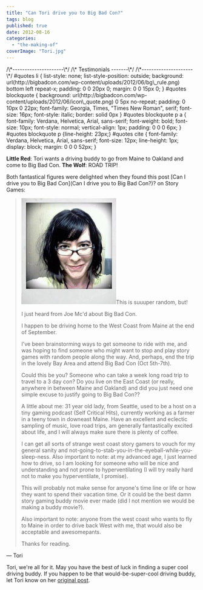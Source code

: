 ```yaml
---
title: "Can Tori drive you to Big Bad Con?"
tags: blog
published: true
date: 2012-08-16
categories: 
  - "the-making-of"
coverImage: "Tori.jpg"
---
```


<div></div> /\*---------------------\*/ /\* Testimonials -------\*/ /\*---------------------\*/ #quotes li { list-style: none; list-style-position: outside; background: url(http://bigbadcon.com/wp-content/uploads/2012/06/bg\_rule.png) bottom left repeat-x; padding: 0 0 20px 0; margin: 0 0 15px 0; } #quotes blockquote { background: url(http://bigbadcon.com/wp-content/uploads/2012/06/icon\_quote.png) 0 5px no-repeat; padding: 0 10px 0 22px; font-family: Georgia, Times, "Times New Roman", serif; font-size: 16px; font-style: italic; border: solid 0px } #quotes blockquote p a { font-family: Verdana, Helvetica, Arial, sans-serif; font-weight: bold; font-size: 10px; font-style: normal; vertical-align: 1px; padding: 0 0 0 6px; } #quotes blockquote p {line-height: 23px;} #quotes cite { font-family: Verdana, Helvetica, Arial, sans-serif; font-size: 12px; line-height: 1px; display: block; margin: 0 0 0 52px; }

**Little Red**: Tori wants a driving buddy to go from Maine to Oakland and come to Big Bad Con. **The Wolf**: ROAD TRIP!

Both fantastical figures were delighted when they found this post [Can I drive you to Big Bad Con](Can I drive you to Big Bad Con?)? on Story Games:

> [![](/images/Tori.jpg "Tori")](/images/Tori.jpg)This is suuuper random, but!
> 
> I just heard from Joe Mc'd about Big Bad Con.
> 
> I happen to be driving home to the West Coast from Maine at the end of September.
> 
> I've been brainstorming ways to get someone to ride with me, and was hoping to find someone who might want to stop and play story games with random people along the way. And, perhaps, end the trip in the lovely Bay Area and attend Big Bad Con (Oct 5th-7th).
> 
> Could this be you? Someone who can take a week long road trip to travel to a 3 day con? Do you live on the East Coast (or really, anywhere in between Maine and Oakland) and did you just need one simple excuse to justify going to Big Bad Con??
> 
> A little about me: 31 year old lady, from Seattle, used to be a host on a tiny gaming podcast (Self Critical Hits), currently working as a farmer in a teeny town in downeast Maine. Have an excellent and eclectic sampling of music, love road trips, am generally fantastically excited about life, and I will always make sure there is plenty of coffee.
> 
> I can get all sorts of strange west coast story gamers to vouch for my general sanity and not-going-to-stab-you-in-the-eyeball-while-you-sleep-ness. Also important to note: at my advanced age, I just learned how to drive, so I am looking for someone who will be nice and understanding and not prone to hyperventilating (I will try really hard not to make you hyperventilate, I promise).
> 
> This will probably not make sense for anyone's time line or life or how they want to spend their vacation time. Or it could be the best damn story gaming buddy movie ever made (did I not mention we would be making a buddy movie?).
> 
> Also important to note: anyone from the west coast who wants to fly to Maine in order to drive back West with me, that would also be acceptable and awesomepants.
> 
> Thanks for reading.

— Tori

Tori, we're all for it. May you have the best of luck in finding a super cool driving buddy. If you happen to be that would-be-super-cool driving buddy, let Tori know on her [original post](http://www.story-games.com/forums/discussion/17049/Can%20I%20drive%20you%20to%20Big%20Bad%20Con?#17049).
